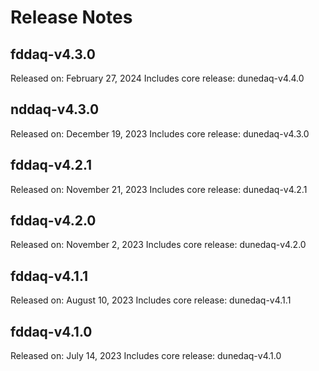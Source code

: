 # Release Notes

## fddaq-v4.3.0

Released on: February 27, 2024
Includes core release: dunedaq-v4.4.0

## nddaq-v4.3.0

Released on: December 19, 2023
Includes core release: dunedaq-v4.3.0

## fddaq-v4.2.1 

Released on: November 21, 2023
Includes core release: dunedaq-v4.2.1

## fddaq-v4.2.0

Released on: November 2, 2023
Includes core release: dunedaq-v4.2.0

## fddaq-v4.1.1

Released on: August 10, 2023
Includes core release: dunedaq-v4.1.1

## fddaq-v4.1.0

Released on: July 14, 2023
Includes core release: dunedaq-v4.1.0




